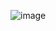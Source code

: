 ![image](https://user-images.githubusercontent.com/82860513/192842799-d96282e3-1838-4d76-8125-651643cd2c08.png)


